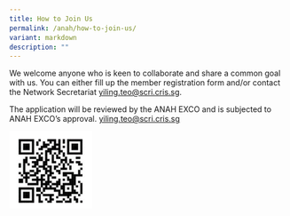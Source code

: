 ```yaml
---
title: How to Join Us
permalink: /anah/how-to-join-us/
variant: markdown
description: ""
---
```

We welcome anyone who is keen to collaborate and share a common goal with us. You can either fill up the member registration form and/or contact the Network Secretariat [yiling.teo@scri.cris.sg](mailto:yiling.teo@scri.cris.sg).

The application will be reviewed by the ANAH EXCO and is subjected to ANAH EXCO’s approval. [yiling.teo@scri.cris.sg](mailto:yiling.teo@scri.cris.sg)

<img src="/images/ANAH%20ASEAN%20Network%20of%20Adrenal/join_us_qr_code.png" style="width:150px">